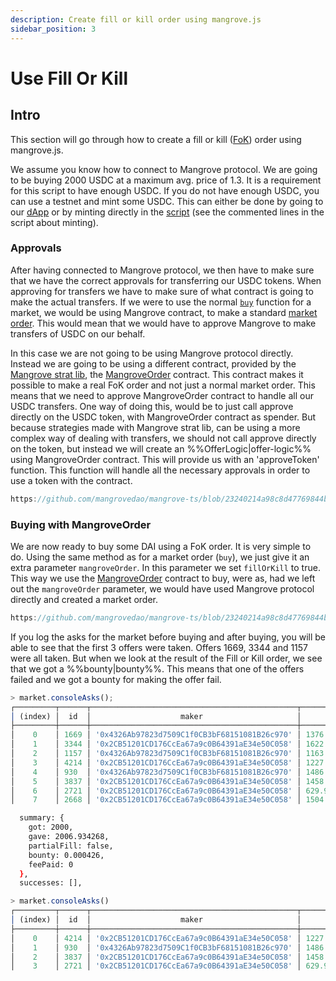 ```yaml
---
description: Create fill or kill order using mangrove.js
sidebar_position: 3
---
```


# Use Fill Or Kill

## Intro

This section will go through how to create a fill or kill ([FoK](TODO)) order using mangrove.js.

We assume you know how to connect to Mangrove protocol. We are going to be buying 2000 USDC at a maximum avg. price of 1.3. It is a requirement for this script to have enough USDC. If you do not have enough USDC, you can use a testnet and mint some USDC. This can either be done by going to our [dApp](https://testnet.mangrove.exchange/faucet) or by minting directly in the [script](https://github.com/mangrovedao/mangrove-ts/blob/23240214a98c8d47769844b674eac3fe2b5e1781/packages/mangrove.js/examples/how-tos/fill-or-kill.js) (see the commented lines in the script about minting).

### Approvals

After having connected to Mangrove protocol, we then have to make sure that we have the correct approvals for transferring our USDC tokens. When approving for transfers we have to make sure of what contract is going to make the actual transfers. If we were to use the normal [`buy`](../technical-references/code/classes/Market#-buy) function for a market, we would be using Mangrove contract, to make a standard [market order](../../contracts/technical-references/taking-and-making-offers/taker-order/README.md#market-order). This would mean that we would have to approve Mangrove to make transfers of USDC on our behalf.

In this case we are not going to be using Mangrove protocol directly. Instead we are going to be using a different contract, provided by the [Mangrove strat lib](../../strat-lib/README.md), the [MangroveOrder](../../strat-lib/technical-references/code/strategies/MangroveOrder) contract. This contract makes it possible to make a real FoK order and not just a normal market order. This means that we need to approve MangroveOrder contract to handle all our USDC transfers. One way of doing this, would be to just call approve directly on the USDC token, with MangroveOrder contract as spender. But because strategies made with Mangrove strat lib, can be using a more complex way of dealing with transfers, we should not call approve directly on the token, but instead we will create an %%OfferLogic|offer-logic%% using MangroveOrder contract. This will provide us with an 'approveToken' function. This function will handle all the necessary approvals in order to use a token with the contract.

```js reference
https://github.com/mangrovedao/mangrove-ts/blob/23240214a98c8d47769844b674eac3fe2b5e1781/packages/mangrove.js/examples/how-tos/fill-or-kill.js#L27
```

### Buying with MangroveOrder

We are now ready to buy some DAI using a FoK order. It is very simple to do. Using the same method as for a market order (`buy`), we just give it an extra parameter `mangroveOrder`. In this parameter we set `fillOrKill` to true. This way we use the [MangroveOrder](../../strat-lib/technical-references/code/strategies/MangroveOrder) contract to buy, were as, had we left out the `mangroveOrder` parameter, we would have used Mangrove protocol directly and created a market order.

```js reference
https://github.com/mangrovedao/mangrove-ts/blob/23240214a98c8d47769844b674eac3fe2b5e1781/packages/mangrove.js/examples/how-tos/fill-or-kill.js#L29-L35
```

If you log the asks for the market before buying and after buying, you will be able to see that the first 3 offers were taken. Offers 1669, 3344 and 1157 were all taken. But when we look at the result of the Fill or Kill order, we see that we got a %%bounty|bounty%%. This means that one of the offers failed and we got a bounty for making the offer fail.

<!-- TODO: add info when we have a decent result, e.g. when the arrays for success and failure aren't empty and the user can actually see what offers failed and what offers succeeded -->

<!-- TODO: We should have a section where the FoK order fails, do to not being able to complete the order fully. "noPartialFill"-->

```js title="Asks before fill or kill order"
> market.consoleAsks();
┌─────────┬──────┬──────────────────────────────────────────────┬────────────────────┬────────────────────────┐
│ (index) │  id  │                    maker                     │       volume       │         price          │
├─────────┼──────┼──────────────────────────────────────────────┼────────────────────┼────────────────────────┤
│    0    │ 1669 │ '0x4326Ab97823d7509C1f0CB3bF68151081B26c970' │ 1376.6273438550415 │ 1.00346478817687987934 │
│    1    │ 3344 │ '0x2CB51201CD176CcEa67a9c0B64391aE34e50C058' │ 1622.836373407379  │ 1.00346894837019272508 │
│    2    │ 1157 │ '0x4326Ab97823d7509C1f0CB3bF68151081B26c970' │ 1163.3709308116254 │ 1.0034723140155791771  │
│    3    │ 4214 │ '0x2CB51201CD176CcEa67a9c0B64391aE34e50C058' │ 1227.0562038171438 │  1.003482667028260286  │
│    4    │ 930  │ '0x4326Ab97823d7509C1f0CB3bF68151081B26c970' │ 1486.735792592364  │ 1.00348572922872847571 │
│    5    │ 3837 │ '0x2CB51201CD176CcEa67a9c0B64391aE34e50C058' │ 1458.6523528414643 │ 1.00348711133850858816 │
│    6    │ 2721 │ '0x2CB51201CD176CcEa67a9c0B64391aE34e50C058' │ 629.9748527543823  │ 1.00348954285398244855 │
│    7    │ 2668 │ '0x2CB51201CD176CcEa67a9c0B64391aE34e50C058' │ 1504.307740487991  │ 1.00349288205504048327 │
```

```bash title="Result of fill or kill order"
  summary: {
    got: 2000,
    gave: 2006.934268,
    partialFill: false,
    bounty: 0.000426,
    feePaid: 0
  },
  successes: [],
```

```js title="Asks after fill or kill order"
> market.consoleAsks()
┌─────────┬──────┬──────────────────────────────────────────────┬────────────────────┬────────────────────────┐
│ (index) │  id  │                    maker                     │       volume       │         price          │
├─────────┼──────┼──────────────────────────────────────────────┼────────────────────┼────────────────────────┤
│    0    │ 4214 │ '0x2CB51201CD176CcEa67a9c0B64391aE34e50C058' │ 1227.0562038171438 │  1.003482667028260286  │
│    1    │ 930  │ '0x4326Ab97823d7509C1f0CB3bF68151081B26c970' │ 1486.735792592364  │ 1.00348572922872847571 │
│    2    │ 3837 │ '0x2CB51201CD176CcEa67a9c0B64391aE34e50C058' │ 1458.6523528414643 │ 1.00348711133850858816 │
│    3    │ 2721 │ '0x2CB51201CD176CcEa67a9c0B64391aE34e50C058' │ 629.9748527543823  │ 1.00348954285398244855 │
```
